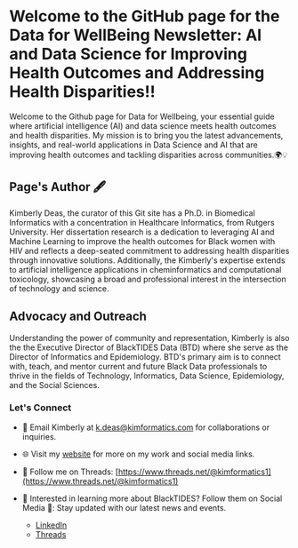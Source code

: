 # Welcome to the GitHub page for the Data for WellBeing Newsletter: AI and Data Science for Improving Health Outcomes and Addressing Health Disparities!!

Welcome to the Github page for Data for Wellbeing, your essential guide where artificial intelligence (AI) and data science meets health outcomes and health disparities. My mission is to bring you the latest advancements, insights, and real-world applications in Data Science and AI that are improving health outcomes and tackling disparities across communities.🌍💡

## Page's Author 🖋️
Kimberly Deas, the curator of this Git site has a Ph.D. in Biomedical Informatics with a concentration in Healthcare Informatics, from Rutgers University. Her dissertation research is a dedication to leveraging AI and Machine Learning to improve the health outcomes for Black women with HIV and reflects a deep-seated commitment to addressing health disparities through innovative solutions. Additionally, the Kimberly's expertise extends to artificial intelligence applications in cheminformatics and computational toxicology, showcasing a broad and professional interest in the intersection of technology and science.

## Advocacy and Outreach
Understanding the power of community and representation, Kimberly is also the the Executive Director of BlackTIDES Data (BTD) where she serve as the Director of Informatics and Epidemiology. BTD's primary aim is to connect with, teach, and mentor current and future Black Data professionals to thrive in the fields of Technology, Informatics, Data Science, Epidemiology, and the Social Sciences.

### Let's Connect
- 📧 Email Kimberly at [k.deas@kimformatics.com](mailto:k.deas@kimformatics.com) for collaborations or inquiries.
- 🌐 Visit my [website](https://kimformatics.com) for more on my work and social media links.
- 🔗 Follow me on Threads: [https://www.threads.net/@kimformatics1](https://www.threads.net/@kimformatics1) 


- 💼 Interested in learning more about BlackTIDES? Follow them on Social Media 📱: Stay updated with our latest news and events.
  - [LinkedIn](https://www.linkedin.com/company/BlackTIDESData)
  - [Threads](https://www.threads.net/@blacktidesdata)

